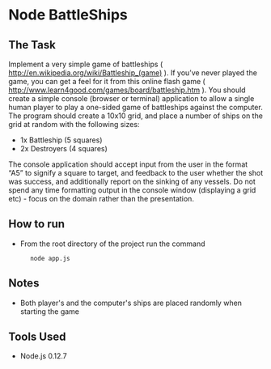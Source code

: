 # Node BattleShips #

## The Task ##
Implement a very simple game of battleships ( http://en.wikipedia.org/wiki/Battleship_(game) ). If you’ve never played the game, you can get a feel for it from this online flash game ( http://www.learn4good.com/games/board/battleship.htm ). You should create a simple console (browser or terminal) application to allow a single human player to play a one-sided game of battleships against the computer. The program should create a 10x10 grid, and place a number of ships on the grid at random with the following sizes:
* 1x Battleship (5 squares)
* 2x Destroyers (4 squares)

The console application should accept input from the user in the format “A5” to signify a square to target, and feedback to the user whether the shot was success, and additionally report on the sinking of any vessels. Do not spend any time formatting output in the console window (displaying a grid etc) - focus on the domain rather than the presentation.

## How to run ##
* From the root directory of the project run the command
```
      node app.js
```

## Notes ##
* Both player's and the computer's ships are placed randomly when starting the game

## Tools Used ##
* Node.js 0.12.7
